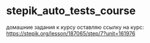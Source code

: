 # stepik_auto_tests_course
домашние задания к курсу
оставляю ссылку на курс:
https://stepik.org/lesson/187065/step/7?unit=161976
